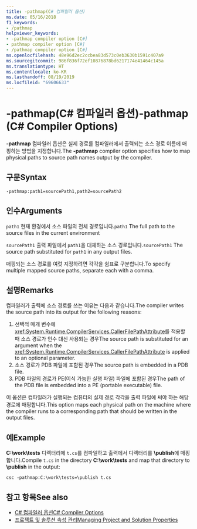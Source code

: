 ```yaml
---
title: -pathmap(C# 컴파일러 옵션)
ms.date: 05/16/2018
f1_keywords:
- /pathmap
helpviewer_keywords:
- -pathmap compiler option [C#]
- pathmap compiler option [C#]
- /pathmap compiler option [C#]
ms.openlocfilehash: 48e96d2ec2ccbea83d573c0eb3630b1591c407a9
ms.sourcegitcommit: 986f836f72ef10876878bd6217174e41464c145a
ms.translationtype: HT
ms.contentlocale: ko-KR
ms.lasthandoff: 08/19/2019
ms.locfileid: "69606633"
---
```

# <a name="-pathmap-c-compiler-options"></a><span data-ttu-id="f14ef-102">-pathmap(C# 컴파일러 옵션)</span><span class="sxs-lookup"><span data-stu-id="f14ef-102">-pathmap (C# Compiler Options)</span></span>

<span data-ttu-id="f14ef-103">**-pathmap** 컴파일러 옵션은 실제 경로를 컴파일러에서 출력되는 소스 경로 이름에 매핑하는 방법을 지정합니다.</span><span class="sxs-lookup"><span data-stu-id="f14ef-103">The **-pathmap** compiler option specifies how to map physical paths to source path names output by the compiler.</span></span>

## <a name="syntax"></a><span data-ttu-id="f14ef-104">구문</span><span class="sxs-lookup"><span data-stu-id="f14ef-104">Syntax</span></span>

```console
-pathmap:path1=sourcePath1,path2=sourcePath2
```

## <a name="arguments"></a><span data-ttu-id="f14ef-105">인수</span><span class="sxs-lookup"><span data-stu-id="f14ef-105">Arguments</span></span>

 <span data-ttu-id="f14ef-106">`path1` 현재 환경에서 소스 파일의 전체 경로입니다.</span><span class="sxs-lookup"><span data-stu-id="f14ef-106">`path1` The full path to the source files in the current environment</span></span>

 <span data-ttu-id="f14ef-107">`sourcePath1` 출력 파일에서 `path1`을 대체하는 소스 경로입니다.</span><span class="sxs-lookup"><span data-stu-id="f14ef-107">`sourcePath1` The source path substituted for `path1` in any output files.</span></span>

<span data-ttu-id="f14ef-108">매핑되는 소스 경로를 여럿 지정하려면 각각을 쉼표로 구분합니다.</span><span class="sxs-lookup"><span data-stu-id="f14ef-108">To specify multiple mapped source paths, separate each with a comma.</span></span>

## <a name="remarks"></a><span data-ttu-id="f14ef-109">설명</span><span class="sxs-lookup"><span data-stu-id="f14ef-109">Remarks</span></span>

<span data-ttu-id="f14ef-110">컴파일러가 출력에 소스 경로를 쓰는 이유는 다음과 같습니다.</span><span class="sxs-lookup"><span data-stu-id="f14ef-110">The compiler writes the source path into its output for the following reasons:</span></span>

1. <span data-ttu-id="f14ef-111">선택적 매개 변수에 <xref:System.Runtime.CompilerServices.CallerFilePathAttribute>를 적용할 때 소스 경로가 인수 대신 사용되는 경우</span><span class="sxs-lookup"><span data-stu-id="f14ef-111">The source path is substituted for an argument when the <xref:System.Runtime.CompilerServices.CallerFilePathAttribute> is applied to an optional parameter.</span></span>
1. <span data-ttu-id="f14ef-112">소스 경로가 PDB 파일에 포함된 경우</span><span class="sxs-lookup"><span data-stu-id="f14ef-112">The source path is embedded in a PDB file.</span></span>
1. <span data-ttu-id="f14ef-113">PDB 파일의 경로가 PE(이식 가능한 실행 파일) 파일에 포함된 경우</span><span class="sxs-lookup"><span data-stu-id="f14ef-113">The path of the PDB file is embedded into a PE (portable executable) file.</span></span>

<span data-ttu-id="f14ef-114">이 옵션은 컴파일러가 실행되는 컴퓨터의 실제 경로 각각을 출력 파일에 써야 하는 해당 경로에 매핑합니다.</span><span class="sxs-lookup"><span data-stu-id="f14ef-114">This option maps each physical path on the machine where the compiler runs to a corresponding path that should be written in the output files.</span></span>

## <a name="example"></a><span data-ttu-id="f14ef-115">예</span><span class="sxs-lookup"><span data-stu-id="f14ef-115">Example</span></span>

<span data-ttu-id="f14ef-116">**C:\\work\\tests** 디렉터리에 `t.cs`를 컴파일하고 출력에서 디렉터리를 **\publish**에 매핑합니다.</span><span class="sxs-lookup"><span data-stu-id="f14ef-116">Compile `t.cs` in the directory **C:\\work\\tests** and map that directory to **\publish** in the output:</span></span>

```console
csc -pathmap:C:\work\tests=\publish t.cs
```

## <a name="see-also"></a><span data-ttu-id="f14ef-117">참고 항목</span><span class="sxs-lookup"><span data-stu-id="f14ef-117">See also</span></span>

- [<span data-ttu-id="f14ef-118">C# 컴파일러 옵션</span><span class="sxs-lookup"><span data-stu-id="f14ef-118">C# Compiler Options</span></span>](./index.md)
- [<span data-ttu-id="f14ef-119">프로젝트 및 솔루션 속성 관리</span><span class="sxs-lookup"><span data-stu-id="f14ef-119">Managing Project and Solution Properties</span></span>](/visualstudio/ide/managing-project-and-solution-properties)
